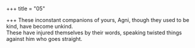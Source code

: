 +++
title = "05"

+++
These inconstant companions of yours, Agni, though they used to be  kind, have become unkind.  
These have injured themselves by their words, speaking twisted things  against him who goes straight.  